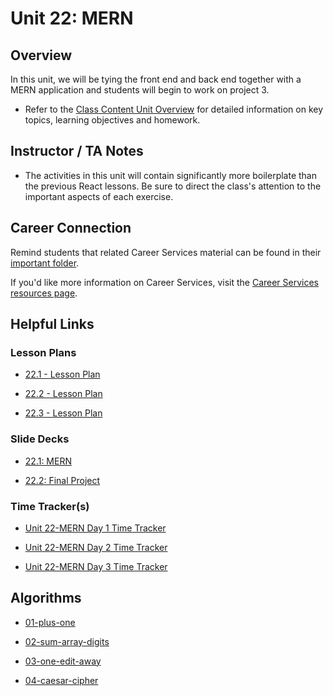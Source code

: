 # Unit 22: MERN

## Overview

In this unit, we will be tying the front end and back end together with a MERN application and students will begin to work on project 3.

  * Refer to the [Class Content Unit Overview](../../../01-Class-Content/22-MERN/README.md) for detailed information on key topics, learning objectives and homework.

## Instructor / TA Notes

* The activities in this unit will contain significantly more boilerplate than the previous React lessons. Be sure to direct the class's attention to the important aspects of each exercise.

## Career Connection
Remind students that related Career Services material can be found in their [important folder](../../../01-Class-Content/22-MERN/04-Important/CAREER-CONNECTION.md).

If you'd like more information on Career Services, visit the [Career Services resources page](http://bit.ly/CodingCS).

## Helpful Links

### Lesson Plans

  * [22.1 - Lesson Plan](01-Day_MERN/22.1-LESSON-PLAN.md)

  * [22.2 - Lesson Plan](02-Day_Intro-Project-3/22.2-LESSON-PLAN.md)

  * [22.3 - Lesson Plan](03-Day_React-Project-3/22.3-LESSON-PLAN.md)

### Slide Decks

  * [22.1: MERN](https://docs.google.com/presentation/d/1pTDZ37jFNFVHDa6v9qxRHr_CtKVWj0WOJ2O5p_ZlDEY/edit?usp=sharing)

  * [22.2: Final Project](https://docs.google.com/presentation/d/1ulUf1lCaj4sH1K7ym8sZL1IOuvHDeiwbe_NAOBqhwE8/edit?usp=sharing)

### Time Tracker(s)

  * [Unit 22-MERN Day 1 Time Tracker](https://docs.google.com/spreadsheets/d/1Qm57-Qog5yLsRSi7_9u-DhN3dkbNZiqQDv9f7ga9KcE/edit?usp=sharing)

  * [Unit 22-MERN Day 2 Time Tracker](https://docs.google.com/spreadsheets/d/1nMYaCRVlwwzrXGESZLnLo5gI9ZmjGF8BUMpLcUeSCC0/edit?usp=sharing)

  * [Unit 22-MERN Day 3 Time Tracker](https://docs.google.com/spreadsheets/d/1Mbc793dllqCJxl6_lrtIEG0YckCePxwHr-Z3H7n7T7Y/edit?usp=sharing)

## Algorithms

  * [01-plus-one](../../../01-Class-Content/22-MERN/03-Algorithms/01-plus-one)

  * [02-sum-array-digits](../../../01-Class-Content/22-MERN/03-Algorithms/02-sum-array-digits)

  * [03-one-edit-away](../../../01-Class-Content/22-MERN/03-Algorithms/03-one-edit-away)

  * [04-caesar-cipher](../../../01-Class-Content/22-MERN/03-Algorithms/04-caesar-cipher)